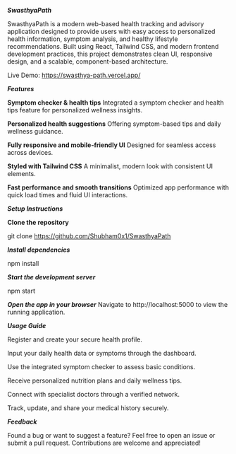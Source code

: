  ***SwasthyaPath*** 

SwasthyaPath is a modern web-based health tracking and advisory application designed to provide users with easy access to personalized health information, symptom analysis, and healthy lifestyle recommendations. Built using React, Tailwind CSS, and modern frontend development practices, this project demonstrates clean UI, responsive design, and a scalable, component-based architecture.

Live Demo: https://swasthya-path.vercel.app/
 
***Features***

**Symptom checker & health tips**
Integrated a symptom checker and health tips feature for personalized wellness insights.

**Personalized health suggestions**
Offering symptom-based tips and daily wellness guidance.

**Fully responsive and mobile-friendly UI**
Designed for seamless access across devices.

**Styled with Tailwind CSS**
A minimalist, modern look with consistent UI elements.

**Fast performance and smooth transitions**
Optimized app performance with quick load times and fluid UI interactions. 

***Setup Instructions***

**Clone the repository**

git clone <https://github.com/Shubham0x1/SwasthyaPath>

***Install dependencies***

npm install

***Start the development server***

npm start

***Open the app in your browser***
Navigate to http://localhost:5000 to view the running application. 

***Usage Guide***

Register and create your secure health profile.

Input your daily health data or symptoms through the dashboard.

Use the integrated symptom checker to assess basic conditions.

Receive personalized nutrition plans and daily wellness tips.

Connect with specialist doctors through a verified network.

Track, update, and share your medical history securely. 

***Feedback***

Found a bug or want to suggest a feature? Feel free to open an issue or submit a pull request. Contributions are welcome and appreciated!
